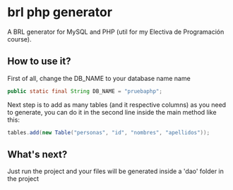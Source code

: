 # brl php generator
A BRL generator for MySQL and PHP (util for my Electiva de Programación course).

## How to use it?
First of all, change the DB_NAME to your database name name
```java
public static final String DB_NAME = "pruebaphp";
```
Next step is to add as many tables (and it respective columns) as you need to generate, you can do it in the second line inside the main method like this:
```java
tables.add(new Table("personas", "id", "nombres", "apellidos"));
```

## What's next?
Just run the project and your files will be generated inside a 'dao' folder in the project
